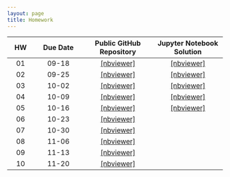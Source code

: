 ```yaml
---
layout: page
title: Homework
---
```


<table>
  <thead>
    <tr>
      <th style="text-align: center; width:50px">HW</th>
      <th style="text-align: center; width:110px">Due Date</th>
      <th style="text-align: center; width:160px">Public GitHub Repository</th>
     <th style="text-align: center; width:160px">Jupyter Notebook Solution</th>
    </tr>
  </thead>
  <tbody>
    <tr>
      <td style="text-align: center">01</td>
      <td style="text-align: center">09-18</td>
      <td style="text-align: center"><a href="https://nbviewer.jupyter.org/github/data1010/problem-sets/blob/master/homework/hw01/data1010-hw-01.ipynb">[nbviewer]</a></td>
      <td style="text-align: center"><a href="https://nbviewer.jupyter.org/github/data1010/problem-sets/blob/master/homework/hw01/data1010-hw-01-sol.ipynb">[nbviewer]</a></td>
    </tr>
    <tr>
      <td style="text-align: center">02</td>
      <td style="text-align: center">09-25</td>
      <td style="text-align: center"><a href="https://nbviewer.jupyter.org/github/data1010/problem-sets/blob/master/homework/hw02/data1010-hw-02.ipynb">[nbviewer]</a></td>
      <td style="text-align: center"><a href="https://nbviewer.jupyter.org/github/data1010/problem-sets/blob/master/homework/hw02/data1010-hw-02-sol.ipynb">[nbviewer]</a></td>
    </tr>
    <tr>
      <td style="text-align: center">03</td>
      <td style="text-align: center">10-02</td>
      <td style="text-align: center"><a href="https://nbviewer.jupyter.org/github/data1010/problem-sets/blob/master/homework/hw03/data1010-hw-03.ipynb">[nbviewer]</a></td>
      <td style="text-align: center"><a href="https://nbviewer.jupyter.org/github/data1010/problem-sets/blob/master/homework/hw03/data1010-hw-03-sol.ipynb">[nbviewer]</a></td>
    </tr>
    <tr>
      <td style="text-align: center">04</td>
      <td style="text-align: center">10-09</td>
      <td style="text-align: center"><a href="https://nbviewer.jupyter.org/github/data1010/problem-sets/blob/master/homework/hw04/data1010-hw-04.ipynb">[nbviewer]</a></td>
      <td style="text-align: center"><a href="https://nbviewer.jupyter.org/github/data1010/problem-sets/blob/master/homework/hw04/data1010-hw-04-sol.ipynb">[nbviewer]</a></td>
    </tr>
    <tr>
      <td style="text-align: center">05</td>
      <td style="text-align: center">10-16</td>
      <td style="text-align: center"><a href="https://nbviewer.jupyter.org/github/data1010/problem-sets/blob/master/homework/hw05/data1010-hw-05.ipynb">[nbviewer]</a></td>
      <td style="text-align: center"><a href="https://nbviewer.jupyter.org/github/data1010/problem-sets/blob/master/homework/hw05/data1010-hw-05-sol.ipynb">[nbviewer]</a></td>
    </tr>
    <tr>
      <td style="text-align: center">06</td>
      <td style="text-align: center">10-23</td>
      <td style="text-align: center"><a href="https://nbviewer.jupyter.org/github/data1010/problem-sets/blob/master/homework/hw06/data1010-hw-06.ipynb">[nbviewer]</a></td>
      <td style="text-align: center"></td>
    </tr>
    <tr>
      <td style="text-align: center">07</td>
      <td style="text-align: center">10-30</td>
      <td style="text-align: center"><a href="https://nbviewer.jupyter.org/github/data1010/problem-sets/blob/master/homework/hw07/data1010-hw-07.ipynb">[nbviewer]</a></td>
      <td style="text-align: center"></td>
    </tr>
    <tr>
      <td style="text-align: center">08</td>
      <td style="text-align: center">11-06</td>
      <td style="text-align: center"><a href="https://nbviewer.jupyter.org/github/data1010/problem-sets/blob/master/homework/hw08/data1010-hw-08.ipynb">[nbviewer]</a></td>
      <td style="text-align: center"></td>
    </tr>
    <tr>
      <td style="text-align: center">09</td>
      <td style="text-align: center">11-13</td>
      <td style="text-align: center"><a href="https://nbviewer.jupyter.org/github/data1010/problem-sets/blob/master/homework/hw09/data1010-hw-09.ipynb">[nbviewer]</a></td>
      <td style="text-align: center"></td>
    </tr>  
    <tr>
      <td style="text-align: center">10</td>
      <td style="text-align: center">11-20</td>
      <td style="text-align: center"><a href="https://nbviewer.jupyter.org/github/data1010/problem-sets/blob/master/homework/hw10/data1010-hw-10.ipynb">[nbviewer]</a></td>
      <td style="text-align: center"></td>
    </tr>    
  </tbody>
</table>
